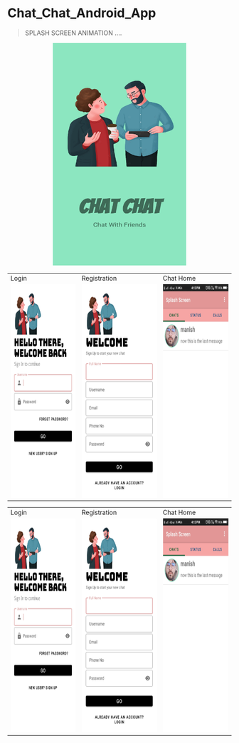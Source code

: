 # Chat_Chat_Android_App
> SPLASH SCREEN ANIMATION ....

<p align = "center">
  <img src="ScreenShots/13.jpeg" width="300" height="500" />
</p>

<table>
  <tr>
    <td>Login</td>
     <td>Registration</td>
     <td>Chat Home</td>
  </tr>
  <tr>
    <td><img src="ScreenShots/12.jpeg" width=270 height=480></td>
    <td><img src="ScreenShots/11.jpeg" width=270 height=480></td>
    <td><img src="ScreenShots/5.jpeg" width=270 height=480></td>
  </tr>
 </table>
 
 <table>
  <tr>
    <td>Login</td>
     <td>Registration</td>
     <td>Chat Home</td>
  </tr>
  <tr>
    <td><img src="ScreenShots/12.jpeg" width=270 height=480></td>
    <td><img src="ScreenShots/11.jpeg" width=270 height=480></td>
    <td><img src="ScreenShots/5.jpeg" width=270 height=480></td>
  </tr>
 </table>

